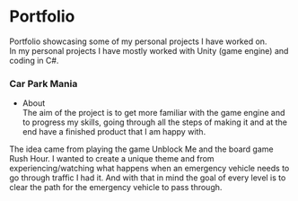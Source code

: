 # Portfolio  
Portfolio showcasing some of my personal projects I have worked on.  
In my personal projects I have mostly worked with Unity (game engine) and coding in C#.  

### Car Park Mania  
- About  
The aim of the project is to get more familiar with the game engine and to progress my skills, going through all the steps of making it and at the end have a finished product that I am happy with.

The idea came from playing the game Unblock Me and the board game Rush Hour. I wanted to create a unique theme and from experiencing/watching what happens when an emergency vehicle needs to go through traffic I had it. And with that in mind the goal of every level is to clear the path for the emergency vehicle to pass through. 
